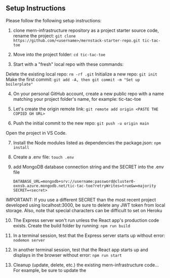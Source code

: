 ## Setup Instructions
Please follow the following setup instructions:

1. clone mern-infrastructure repository as a project starter source code, rename the project: 
    `git clone https://github.com/<username>/mernstack-starter-repo.git tic-tac-toe`

2. Move into the project folder: 
    `cd tic-tac-toe`

3. Start with a "fresh" local repo with these commands:

Delete the existing local repo: `rm -rf .git`
Initialize a new repo: `git init`
Make the first commit: `git add -A, then git commit -m "Set up boilerplate"`

4. On your personal GitHub account, create a new public repo with a name matching your project folder's name, for example: tic-tac-toe

5. Let's create the origin remote link:  `git remote add origin <PASTE THE COPIED GH URL>`

6. Push the initial commit to the new repo:  `git push -u origin main`


Open the project in VS Code.

7. Install the Node modules listed as dependencies the package.json: `npm install`

8. Create a .env file: `touch .env`

9. add MongoDB database connection string and the SECRET into the .env file 

    `DATABASE_URL=mongodb+srv://username:password@cluster0-oxnsb.azure.mongodb.net/tic-tac-toe?retryWrites=true&w=majority `
    `SECRET=<secret>`

IMPORTANT: If you use a different SECRET than the most recent project developed using localhost:3000, be sure to delete any JWT token from local storage. Also, note that special characters can be difficult to set on Heroku

10. The Express server won't run unless the React app's production code exists. Create the build folder by running:  `npm run build`

11. In a terminal session, test that the Express server starts up without error: `nodemon server`

12. In another terminal session, test that the React app starts up and displays in the browser without error: `npm run start`

13. Cleanup (update, delete, etc.) the existing mern-infrastructure code... For example, be sure to update the <title> in public/index.html, delete extra components you don't want/need, remove the checkToken stuff from the users router/service/api/controller modules, etc. However, DON'T REMOVE the checkToken middleware from server.js.

14. Change the name of the project in the package.json.

15. Congrats, your project is all set up and ready for user stories to be implemented!